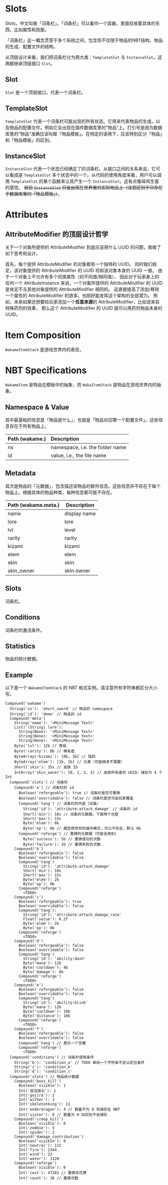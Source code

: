 # Slots

Slots，中文叫做「词条栏」。「词条栏」可以看作一个容器，里面存放着具体的东西，比如属性和技能。

「词条栏」这一概念贯穿于多个系统之间，包含但不仅限于物品的NBT结构、物品的生成、配置文件的结构。

从顶层设计来看，我们把词条栏分为两大类：`TemplateSlot` 与 `InstanceSlot`。这两都继承顶层接口 `Slot`。

## Slot

`Slot` 是一个顶层接口，代表一个词条栏。

## TemplateSlot

`TemplateSlot` 代表一个词条栏可能出现的所有状态。它用来代表物品的生成，以及物品的配置文件。例如它会出现在插件数据库里的“物品”上。打引号是因为数据库里的“物品”准确应该叫做「物品模板」。在特定的语境下，应该特别区分「物品」和「物品模板」的区别。

## InstanceSlot

`InstanceSlot` 代表一个状态已经确定了的词条栏。从接口之间的关系来说，它可以看成是 `TemplateSlot` 多个状态中的一个。从代码的使用角度来看，用户可以调用 `TemplateSlot` 的某个函数来让其产生一个 `InstanceSlot`。这有点像母鸡生蛋的感觉。
~~目前 `InstanceSlot` 只会出现在世界里的实际物品上（注意区别于只存在于数据库里的「物品模板」）~~。

# Attributes

## AttributeModifier 的顶层设计哲学

关于一个对象所提供的 AttributeModifier 到底应该用什么 UUID 的问题，我做了如下思考和设计。

首先，每个提供 AttributeModifier 的对象都有一个独特的 UUID。
同时我们规定，该对象提供的 AttributeModifier 的 UUID 将和该对象本身的 UUID 一致。
由于一个对象上不允许有多个同类属性（的不同值/相同值）， 因此对于玩家身上的任何一个 AttributeInstance 来说，一个对象所提供的
AttributeModifier 的 UUID 是肯定不与其他对象提供的 AttributeModifier 相同的。
这直接提高了添加/移除一个属性的 AttributeModifier 的效率，也刚好能发挥这个架构的全部潜力。
例如，未来如果还想要给玩家添加一个**任意来源**的 AttributeModifier，比如说来自特殊药剂的效果，
那么这个 AttributeModifier 的 UUID 就可以用药剂物品本身的 UUID。

# Item Composition

`WakameItemStack` 是游戏世界内的表现，

# NBT Specifications

`WakameItem` 是物品在模板中的抽象，而 `WakaItemStack` 是物品在游戏世界内的抽象。

## Namespace & Value

其中最基础的信息是「物品是什么」，也就是「物品对应哪一个配置文件」。这些信息存在于所有物品上。

| Path (wakame.) | Description                     |
|----------------|:--------------------------------|
| ns             | namespace, i.e. the folder name |
| id             | value, i.e., the file name      |

## Metadata

其次是物品的「元数据」，包含描述该物品的额外信息。这些信息并不存在于每个物品上。根据具体的物品种类，每种信息都可能不存在。

| Path (wakame.meta.) | Description  |
|---------------------|--------------|
| name                | display name |
| lore                | lore         |
| lvl                 | level        |
| rarity              | rarity       |
| kizami              | kizami       |
| elem                | elem         |
| skin                | skin         |
| skin_owner          | skin owner   |

## Slots

词条栏。

## Conditions

词条栏的激活条件。

## Statistics

物品的统计数据。

## Example

以下是一个 `WakameItemStack` 的 NBT 格式实例。请注意所有字符串都区分大小写。

```
Compound('wakame')
  String('ns'): 'short_sword' // 物品的 namespace
  String('id'): 'demo' // 物品的 id
  Compound('meta')
    String('name'): '<MiniMessage Text>'
    List('(String) lore'):
      String(None): '<MiniMessage Text>'
      String(None): '<MiniMessage Text>'
      String(None): '<MiniMessage Text>'
    Byte('lvl'): 12b // 等级
    Byte('rarity'): 0b // 稀有度
    ByteArray('kizami'): [0b, 3b] // 铭刻
    ByteArray('elem'): [1b, 2b] // 元素（可能根本不需要）
    Short('skin'): 35s // 皮肤 ID
    IntArray('skin_owner'): [0, 1, 2, 3] // 皮肤所有者的 UUID，储存为 4 个 Int
  Compound('slots') // 词条栏
    Compound('a') // 词条栏的 id
      Boolean('reforgeable'): true // 词条栏是否可重铸
      Boolean('overridable'): false // 词条栏是否可由玩家覆盖
      Compound('tang') // 词条栏的内容（词条）
        String('id'): 'attribute:attack_damage' // 词条的 id
        Short('min'): 10s // 词条的元数据，下面两个也是
        Short('max'): 15s
        Byte('elem'): 0b
        Byte('op'): 0b // 属性修饰符的操作模式，可以不存在，默认 0b
      Compound('reforge') // 重铸的元数据（可能会用到）
        Byte('success'): 5b // 重铸成功的次数
        Byte('failure'): 1b // 重铸失败的次数
    Compound('b')
      Boolean('reforgeable'): false
      Boolean('overridable'): false
      Compound('tang')
        String('id'): 'attribute:attack_damage'
        Short('min'): 10s
        Short('max'): 15s
        Byte('elem'): 2b
        Byte('op'): 0b
      Compound('reforge')
        <TODO>
    Compound('c')
      Boolean('reforgeable'): true
      Boolean('overridable'): false
      Compound('tang'):
        String('id'): 'attribute:attack_damage_rate'
        Float('value'): 0.2f
        Byte('elem'): 2b
        Byte('op'): 0b
      Compound('reforge')
        <TODO>
    Compound('d')
      Boolean('reforgeable'): false
      Boolean('overridable'): false
      Compound('tang')
        String('id'): 'ability:dash'
        Byte('mana'): 12b
        Byte('cooldown'): 4b
        Byte('damage'): 8b
      Compound('reforge')
        <TODO>
    Compound('e')
      Boolean('reforgeable'): false
      Boolean('overridable'): false
      Compound('tang')
        String('id'): 'ability:blink'
        Byte('mana'): 12b
        Byte('cooldown'): 10b
        Byte('distance'): 16b
      Compound('reforge')
        <TODO>
    Compound('f')
      Boolean('reforgeable'): false
      Boolean('overridable'): false
      Compound('tang') // 表示一个空槽
      Compound('reforge')
        <TODO>
  Compound('conditions') // 词条栏使用条件
    String('b'): 'condition_a' // TODO 单纯一个字符串不足以定位条件
    String('c'): 'condition_b'
    String('d'): 'condition_c'
  Compound('stats') // 物品统计数据
    Compound('boss_kill')
      Boolean('visible'): 1
      Int('混沌骑士'): 1
      Int('gojira'): 2
      Int('wither'): 3
      Int('skeletonking'): 11
      Int('enderdragon'): 4 // 数量不为 0 将储存在 NBT
      Int('sister'): 0 // 数量为 0 则实际不会储存
    Compound('creep_kill')
      Boolean('visible'): 0
      Int('zombie'): 5
      Int('spider'): 2
    Compound('damage_contribution')
      Boolean('visible'): 0
      Int('neutral'): 122
      Int('fire'): 2344
      Int('wind'): 23
      Int('water'): 1120
    Compound('reforge')
      Boolean('visible'): 0
      Int('cost'): 47283 // 重铸总花费
      Int('count'): 38 // 重铸次数
```
